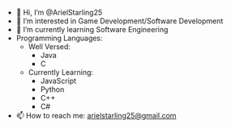 - 👋 Hi, I’m @ArielStarling25
- 👀 I’m interested in Game Development/Software Development
- 🌱 I’m currently learning Software Engineering
- Programming Languages:
  - Well Versed:
    - Java
    - C
  - Currently Learning:
    - JavaScript
    - Python
    - C++
    - C#
- 📫 How to reach me: arielstarling25@gmail.com

<!---
ArielStarling25/ArielStarling25 is a ✨ special ✨ repository because its `README.md` (this file) appears on your GitHub profile.
You can click the Preview link to take a look at your changes.
--->
